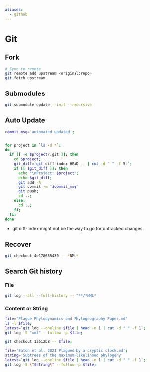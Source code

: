 ```yaml
---
aliases:
  - github
---
```


# Git

## Fork

```bash
# Sync to remote
git remote add upstream <original:repo>
git fetch upstream
```

## Submodules

```bash
git submodule update --init --recursive
```

## Auto Update


```bash
commit_msg='automated updated';


for project in `ls -d *`; 
do 
  if [[ -e $project/.git ]]; then   
	cd $project;
	git_diff=`git diff-index HEAD -- | cut -d " " -f 5-`;
	if [[ $git_diff ]]; then
	  echo "\nProject: $project";
	  echo $git_diff;
	  git add -A
	  git commit -m "$commit_msg"
	  git push;
	  cd ..;
	else;
	  cd ..;
	fi;
  fi; 
done
```

- git diff-index might not be the way to go for untracked changes.

## Recover

```bash
git checkout 4e178655430 -- *NML*
```

## Search Git history

### File

```bash
git log --all --full-history -- "**/*NML*
```

### Content or String

```bash
file='Plague Phylodynamics and Phylogeography Paper.md'
ls -l $file;
latest=`git log --oneline $file | head -n 1 | cut -d " " -f 1`;
git log -S "xml" --follow -p $file;

git checkout 13512b8 -- $file;
```

```bash
file='Eaton et al. 2021 Plagued by a cryptic clock.md';
string='Subtrees of the maximum-likelihood phylogeny'
latest=`git log --oneline $file | head -n 1 | cut -d " " -f 1`;
git log -S \"$string\" --follow -p $file;
```